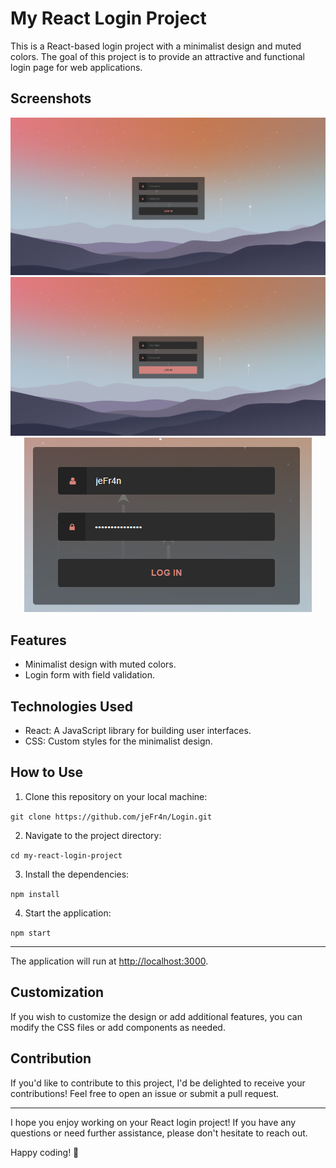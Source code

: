 # My React Login Project

This is a React-based login project with a minimalist design and muted colors. The goal of this project is to provide an attractive and functional login page for web applications.

## Screenshots

<p align="center">
  <img src="Screenshot1.png" alt="Login Page">
  <img src="Screenshot2.png" alt="Login Page">
  <img src="Screenshot3.png" alt="Login Page">
</p>

## Features

- Minimalist design with muted colors.
- Login form with field validation.

## Technologies Used

- React: A JavaScript library for building user interfaces.
- CSS: Custom styles for the minimalist design.

## How to Use

1. Clone this repository on your local machine:

`git clone https://github.com/jeFr4n/Login.git`

2. Navigate to the project directory:

`cd my-react-login-project`

3. Install the dependencies:

`npm install`


4. Start the application:

`npm start`

---

The application will run at [http://localhost:3000](http://localhost:3000).

## Customization

If you wish to customize the design or add additional features, you can modify the CSS files or add components as needed.

## Contribution

If you'd like to contribute to this project, I'd be delighted to receive your contributions! Feel free to open an issue or submit a pull request.

---

I hope you enjoy working on your React login project! If you have any questions or need further assistance, please don't hesitate to reach out.

Happy coding! 🚀



